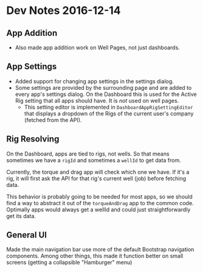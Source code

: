 # Dev Notes 2016-12-14

## App Addition

* Also made app addition work on Well Pages, not just dashboards.

## App Settings

* Added support for changing app settings in the settings dialog.
* Some settings are provided by the surrounding page and are added to every app's settings dialog. On the Dashboard this is used for the Active Rig setting that all apps should have. It is *not* used on well pages. 
   * This setting editor is implemented in `DashboardAppRigSettingEditor` that displays a dropdown of the Rigs of the current user's company (fetched from the API).

## Rig Resolving

On the Dashboard, apps are tied to rigs, not wells. So that means sometimes we have a `rigId` and sometimes a `wellId` to get data from. 

Currently, the torque and drag app will check which one we have. If it's a rig, it will first ask the API for that rig's current well (job) before fetching data. 

This behavior is probably going to be needed for most apps, so we should find a way to abstract it out of the `torqueAndDrag` app to the common code. Optimally apps would always get a wellId and could just straightforwardly get its data.

## General UI

Made the main navigation bar use more of the default Bootstrap navigation components. Among other things, this made it function better on small screens (getting a collapsible "Hamburger" menu)
